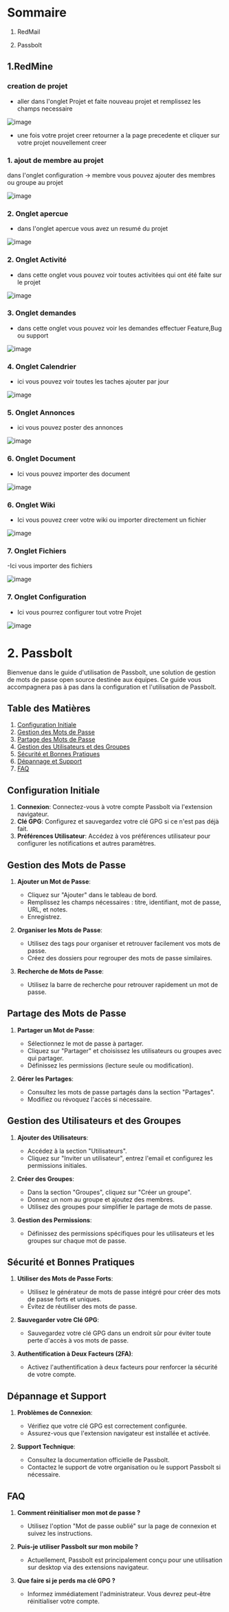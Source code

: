 # Sommaire

1. RedMail

2. Passbolt


## 1.RedMine

### creation de projet

- aller dans l'onglet Projet et faite nouveau projet et remplissez les champs necessaire

![image](https://github.com/WildCodeSchool/TSSR-2402-P3-G4-BuildYourInfra-Pharmgreen/assets/81968235/f44766f8-1964-4e99-a53c-c9e3ad94d000)


- une fois votre projet creer retourner a la page precedente et cliquer sur votre projet nouvellement creer

### 1. ajout de membre au projet 

 dans l'onglet configuration -> membre vous pouvez ajouter des membres ou groupe au projet

![image](https://github.com/WildCodeSchool/TSSR-2402-P3-G4-BuildYourInfra-Pharmgreen/assets/81968235/853c347c-756e-48d4-978b-c412fcd38b47)


### 2. Onglet apercue 

- dans l'onglet apercue vous avez un resumé du projet

![image](https://github.com/WildCodeSchool/TSSR-2402-P3-G4-BuildYourInfra-Pharmgreen/assets/81968235/78162995-4369-4369-b1af-9c2213811502)


### 2. Onglet Activité

- dans cette onglet vous pouvez voir toutes activitées qui ont été faite sur le projet 

![image](https://github.com/WildCodeSchool/TSSR-2402-P3-G4-BuildYourInfra-Pharmgreen/assets/81968235/e16c64b8-e5fe-44ce-9f24-970caf8ad77c)


### 3. Onglet demandes

- dans cette onglet vous pouvez voir les demandes effectuer Feature,Bug ou support

![image](https://github.com/WildCodeSchool/TSSR-2402-P3-G4-BuildYourInfra-Pharmgreen/assets/81968235/b7e6fa6a-d804-4765-a79b-68db7e75d84e)


### 4. Onglet Calendrier

- ici vous pouvez voir toutes les taches ajouter par jour 

![image](https://github.com/WildCodeSchool/TSSR-2402-P3-G4-BuildYourInfra-Pharmgreen/assets/81968235/d45696f3-d29c-4ca0-a77e-84fa695be71c)


### 5. Onglet Annonces

- ici vous pouvez poster des annonces

![image](https://github.com/WildCodeSchool/TSSR-2402-P3-G4-BuildYourInfra-Pharmgreen/assets/81968235/ba86a500-0f0b-4011-980d-c488eb22c855)


### 6. Onglet Document

- Ici vous pouvez importer des document

![image](https://github.com/WildCodeSchool/TSSR-2402-P3-G4-BuildYourInfra-Pharmgreen/assets/81968235/5dd1bb9c-d6b2-4117-853c-87e5dfbfbea2)


### 6. Onglet Wiki

- Ici vous pouvez creer votre wiki ou importer directement un fichier

![image](https://github.com/WildCodeSchool/TSSR-2402-P3-G4-BuildYourInfra-Pharmgreen/assets/81968235/9fb9f1a8-2c56-4283-bf53-cbc85d0af366)


### 7. Onglet Fichiers

-Ici vous importer des fichiers

![image](https://github.com/WildCodeSchool/TSSR-2402-P3-G4-BuildYourInfra-Pharmgreen/assets/81968235/ce2fc2cf-fc5a-4acf-8e8e-992329034aa8)



### 7. Onglet Configuration

- Ici vous pourrez configurer tout votre Projet

![image](https://github.com/WildCodeSchool/TSSR-2402-P3-G4-BuildYourInfra-Pharmgreen/assets/81968235/7c1df10c-6fe6-4f67-8908-d40243de1bee)

# 2. Passbolt

Bienvenue dans le guide d'utilisation de Passbolt, une solution de gestion de mots de passe open source destinée aux équipes. Ce guide vous accompagnera pas à pas dans la configuration et l'utilisation de Passbolt.

## Table des Matières

1. [Configuration Initiale](#configuration-initiale)
2. [Gestion des Mots de Passe](#gestion-des-mots-de-passe)
3. [Partage des Mots de Passe](#partage-des-mots-de-passe)
4. [Gestion des Utilisateurs et des Groupes](#gestion-des-utilisateurs-et-des-groupes)
5. [Sécurité et Bonnes Pratiques](#sécurité-et-bonnes-pratiques)
6. [Dépannage et Support](#dépannage-et-support)
7. [FAQ](#faq)

## Configuration Initiale

1. **Connexion**: Connectez-vous à votre compte Passbolt via l'extension navigateur.
2. **Clé GPG**: Configurez et sauvegardez votre clé GPG si ce n'est pas déjà fait.
3. **Préférences Utilisateur**: Accédez à vos préférences utilisateur pour configurer les notifications et autres paramètres.

## Gestion des Mots de Passe

1. **Ajouter un Mot de Passe**:
    - Cliquez sur "Ajouter" dans le tableau de bord.
    - Remplissez les champs nécessaires : titre, identifiant, mot de passe, URL, et notes.
    - Enregistrez.

2. **Organiser les Mots de Passe**:
    - Utilisez des tags pour organiser et retrouver facilement vos mots de passe.
    - Créez des dossiers pour regrouper des mots de passe similaires.

3. **Recherche de Mots de Passe**:
    - Utilisez la barre de recherche pour retrouver rapidement un mot de passe.

## Partage des Mots de Passe

1. **Partager un Mot de Passe**:
    - Sélectionnez le mot de passe à partager.
    - Cliquez sur "Partager" et choisissez les utilisateurs ou groupes avec qui partager.
    - Définissez les permissions (lecture seule ou modification).

2. **Gérer les Partages**:
    - Consultez les mots de passe partagés dans la section "Partages".
    - Modifiez ou révoquez l'accès si nécessaire.

## Gestion des Utilisateurs et des Groupes

1. **Ajouter des Utilisateurs**:
    - Accédez à la section "Utilisateurs".
    - Cliquez sur "Inviter un utilisateur", entrez l'email et configurez les permissions initiales.

2. **Créer des Groupes**:
    - Dans la section "Groupes", cliquez sur "Créer un groupe".
    - Donnez un nom au groupe et ajoutez des membres.
    - Utilisez des groupes pour simplifier le partage de mots de passe.

3. **Gestion des Permissions**:
    - Définissez des permissions spécifiques pour les utilisateurs et les groupes sur chaque mot de passe.

## Sécurité et Bonnes Pratiques

1. **Utiliser des Mots de Passe Forts**:
    - Utilisez le générateur de mots de passe intégré pour créer des mots de passe forts et uniques.
    - Évitez de réutiliser des mots de passe.

2. **Sauvegarder votre Clé GPG**:
    - Sauvegardez votre clé GPG dans un endroit sûr pour éviter toute perte d'accès à vos mots de passe.

3. **Authentification à Deux Facteurs (2FA)**:
    - Activez l'authentification à deux facteurs pour renforcer la sécurité de votre compte.

## Dépannage et Support

1. **Problèmes de Connexion**:
    - Vérifiez que votre clé GPG est correctement configurée.
    - Assurez-vous que l'extension navigateur est installée et activée.

2. **Support Technique**:
    - Consultez la documentation officielle de Passbolt.
    - Contactez le support de votre organisation ou le support Passbolt si nécessaire.

## FAQ

1. **Comment réinitialiser mon mot de passe ?**
    - Utilisez l'option "Mot de passe oublié" sur la page de connexion et suivez les instructions.

2. **Puis-je utiliser Passbolt sur mon mobile ?**
    - Actuellement, Passbolt est principalement conçu pour une utilisation sur desktop via des extensions navigateur.

3. **Que faire si je perds ma clé GPG ?**
    - Informez immédiatement l'administrateur. Vous devrez peut-être réinitialiser votre compte.

